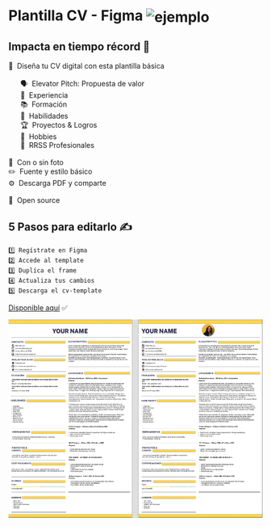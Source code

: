 # Plantilla CV - Figma <img src = "https://cdn2.downdetector.com/static/uploads/logo/figma2.png" width = "50" height = "50" alt = "ejemplo" align = "center" />
## Impacta en tiempo récord 🚀
🎨 &nbsp;Diseña tu CV digital con esta plantilla básica<br/>
<br/>
&nbsp;&nbsp;&nbsp;&nbsp;&nbsp;&nbsp;🗣️ &nbsp;Elevator Pitch: Propuesta de valor<br/>
&nbsp;&nbsp;&nbsp;&nbsp;&nbsp;&nbsp;🎒 &nbsp;Experiencia<br/>
&nbsp;&nbsp;&nbsp;&nbsp;&nbsp;&nbsp;📚 &nbsp;Formación<br/>
&nbsp;&nbsp;&nbsp;&nbsp;&nbsp;&nbsp;🎯 &nbsp;Habilidades<br/>
&nbsp;&nbsp;&nbsp;&nbsp;&nbsp;&nbsp;🏆 &nbsp;Proyectos & Logros<br/>
&nbsp;&nbsp;&nbsp;&nbsp;&nbsp;&nbsp;🤿 &nbsp;Hobbies<br/>
&nbsp;&nbsp;&nbsp;&nbsp;&nbsp;&nbsp;📱 &nbsp;RRSS Profesionales<br/>
<br/>
📸 &nbsp;Con o sin foto<br/>
✏️ &nbsp;Fuente y estilo básico<br/>
⚙️ &nbsp;Descarga PDF y comparte<br/>
<br/>
🤩 &nbsp;Open source
<br/>
## 5 Pasos para editarlo ✍️ 
```
1️⃣ Regístrate en Figma
2️⃣ Accede al template
3️⃣ Duplíca el frame
4️⃣ Actualiza tus cambios
5️⃣ Descarga el cv-template
```

<a target="_blank" href="https://www.figma.com/file/WgCTmMpgCJjKBQExhkVQP8/CV-Template" title="Figma Resume / CV">Disponible aquí</a> ✅
<br/>

![figma portfolio](./figma-cv-template.jpg "figma cv -template")

